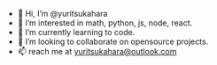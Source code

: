 - 👋 Hi, I’m @yuritsukahara
- 👀 I’m interested in math, python, js, node, react.
- 🌱 I’m currently learning to code.
- 💞️ I’m looking to collaborate on opensource projects.
- 📫 reach me at yuritsukahara@outlook.com

<!---
yuritsukahara/yuritsukahara is a ✨ special ✨ repository because its `README.md` (this file) appears on your GitHub profile.
You can click the Preview link to take a look at your changes.
--->
